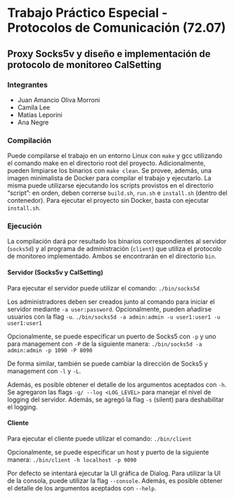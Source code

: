 # Trabajo Práctico Especial - Protocolos de Comunicación (72.07)
## Proxy Socks5v y diseño e implementación de protocolo de monitoreo CalSetting

### Integrantes
* Juan Amancio Oliva Morroni
* Camila Lee
* Matías Leporini
* Ana Negre

### Compilación 
Puede compilarse el trabajo en un entorno Linux con `make` y gcc utilizando el comando make en el directorio root del proyecto. Adicionalmente, pueden limpiarse los binarios con `make clean`.
Se provee, además, una imagen minimalista de Docker para compilar el trabajo y ejecutarlo. La misma puede utilizarse ejecutando los scripts provistos en el directorio “script”: en orden, deben correrse `build.sh`, `run.sh` e `install.sh` (dentro del contenedor). Para ejecutar el proyecto sin Docker, basta con ejecutar `install.sh`.

### Ejecución
La compilación dará por resultado los binarios correspondientes al servidor (`socks5d`) y al programa de administración (`client`) que utiliza el protocolo de monitoreo implementado. Ambos se encontrarán en el directorio `bin`.

#### Servidor (Socks5v y CalSetting)
Para ejecutar el servidor puede utilizar el comando:
`./bin/socks5d`

Los administradores deben ser creados junto al comando para iniciar el servidor mediante `-a user:password`. Opcionalmente, pueden añadirse usuarios con la flag `-u`. 
`./bin/socks5d -a admin:admin -u user1:user1 -u user1:user1`

Opcionalmente, se puede especificar un puerto de Socks5 con `-p` y uno para management con `-P` de la siguiente manera:
`./bin/socks5d -a admin:admin -p 1090 -P 8090`

De forma similar, también se puede cambiar la dirección de Socks5 y management con `-l` y `-L`.

Además, es posible obtener el detalle de los argumentos aceptados con `-h`.
Se agregaron las flags `-g/ --log <LOG_LEVEL>` para manejar el nivel de logging del servidor. Además, se agregó la flag `-s` (silent) para deshabilitar el logging.

#### Cliente 
Para ejecutar el cliente puede utilizar el comando:
`./bin/client`

Opcionalmente, se puede especificar un host y puerto de la siguiente manera:
`./bin/client -h localhost -p 9090`

Por defecto se intentará ejecutar la UI gráfica de Dialog. Para utilizar la UI de la consola, puede utilizar la flag `--console`.
Además, es posible obtener el detalle de los argumentos aceptados con `--help`.
